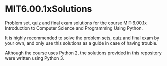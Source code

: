 # MIT6.00.1xSolutions
Problem set, quiz and final exam solutions for the course MIT:6.00.1x Introduction to Computer Science and Programming Using Python.

It is highly recommended to solve the problem sets, quiz and final exam by your own, and only use this solutions as a guide in case of having trouble.

Although the course uses Python 2, the solutions provided in this repository were written using Python 3.